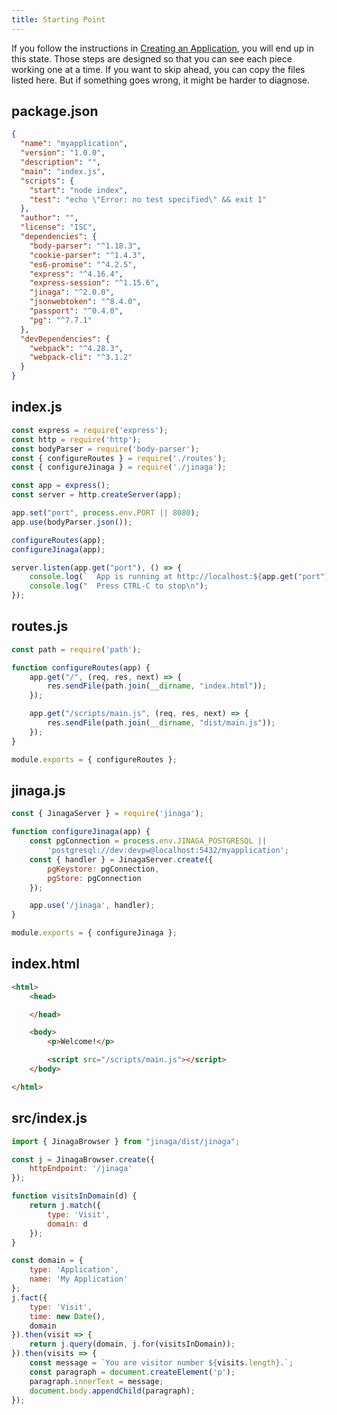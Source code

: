 ```yaml
---
title: Starting Point
---
```


If you follow the instructions in [Creating an Application](../creating-an-application/), you will end up in this state.
Those steps are designed so that you can see each piece working one at a time.
If you want to skip ahead, you can copy the files listed here.
But if something goes wrong, it might be harder to diagnose.

## package.json

```json
{
  "name": "myapplication",
  "version": "1.0.0",
  "description": "",
  "main": "index.js",
  "scripts": {
    "start": "node index",
    "test": "echo \"Error: no test specified\" && exit 1"
  },
  "author": "",
  "license": "ISC",
  "dependencies": {
    "body-parser": "^1.18.3",
    "cookie-parser": "^1.4.3",
    "es6-promise": "^4.2.5",
    "express": "^4.16.4",
    "express-session": "^1.15.6",
    "jinaga": "^2.0.0",
    "jsonwebtoken": "^8.4.0",
    "passport": "^0.4.0",
    "pg": "^7.7.1"
  },
  "devDependencies": {
    "webpack": "^4.28.3",
    "webpack-cli": "^3.1.2"
  }
}
```

## index.js

```javascript
const express = require('express');
const http = require('http');
const bodyParser = require('body-parser');
const { configureRoutes } = require('./routes');
const { configureJinaga } = require('./jinaga');

const app = express();
const server = http.createServer(app);

app.set("port", process.env.PORT || 8080);
app.use(bodyParser.json());

configureRoutes(app);
configureJinaga(app);

server.listen(app.get("port"), () => {
    console.log(`  App is running at http://localhost:${app.get("port")} in ${app.get("env")} mode`);
    console.log("  Press CTRL-C to stop\n");
});
```

## routes.js

```javascript
const path = require('path');

function configureRoutes(app) {
    app.get("/", (req, res, next) => {
        res.sendFile(path.join(__dirname, "index.html"));
    });

    app.get("/scripts/main.js", (req, res, next) => {
        res.sendFile(path.join(__dirname, "dist/main.js"));
    });
}

module.exports = { configureRoutes };
```

## jinaga.js

```javascript
const { JinagaServer } = require('jinaga');

function configureJinaga(app) {
    const pgConnection = process.env.JINAGA_POSTGRESQL ||
        'postgresql://dev:devpw@localhost:5432/myapplication';
    const { handler } = JinagaServer.create({
        pgKeystore: pgConnection,
        pgStore: pgConnection
    });

    app.use('/jinaga', handler);
}

module.exports = { configureJinaga };
```

## index.html

```html
<html>
    <head>

    </head>

    <body>
        <p>Welcome!</p>

        <script src="/scripts/main.js"></script>
    </body>

</html>
```

## src/index.js

```javascript
import { JinagaBrowser } from "jinaga/dist/jinaga";

const j = JinagaBrowser.create({
    httpEndpoint: '/jinaga'
});

function visitsInDomain(d) {
    return j.match({
        type: 'Visit',
        domain: d
    });
}

const domain = {
    type: 'Application',
    name: 'My Application'
};
j.fact({
    type: 'Visit',
    time: new Date(),
    domain
}).then(visit => {
    return j.query(domain, j.for(visitsInDomain));
}).then(visits => {
    const message = `You are visitor number ${visits.length}.`;
    const paragraph = document.createElement('p');
    paragraph.innerText = message;
    document.body.appendChild(paragraph);
});
```